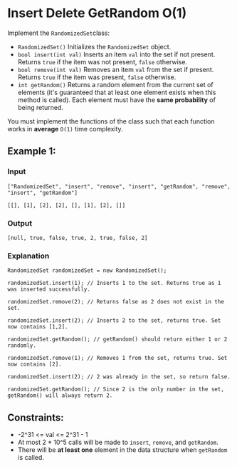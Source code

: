 # Insert Delete GetRandom O(1)
Implement the `RandomizedSet`class:
- `RandomizedSet()` Initializes the `RandomizedSet` object.
- `bool insert(int val)` Inserts an item `val` into the set if not present. Returns `true` if the item was not present, `false` otherwise.
- `bool remove(int val)` Removes an item `val` from the set if present. Returns `true` if the item was present, `false` otherwise.
- `int getRandom()` Returns a random element from the current set of elements (it's guaranteed that at least one element exists when this method is called). Each element must have the **same probability** of being returned.

You must implement the functions of the class such that each function works in **average** `O(1)` time complexity.



## Example 1:

### Input

`["RandomizedSet", "insert", "remove", "insert", "getRandom", "remove", "insert", "getRandom"]`

`[[], [1], [2], [2], [], [1], [2], []]`

### Output

`[null, true, false, true, 2, true, false, 2]`

### Explanation

`RandomizedSet randomizedSet = new RandomizedSet();`

`randomizedSet.insert(1); // Inserts 1 to the set. Returns true as 1 was inserted successfully.`

`randomizedSet.remove(2); // Returns false as 2 does not exist in the set.`

`randomizedSet.insert(2); // Inserts 2 to the set, returns true. Set now contains [1,2].`

`randomizedSet.getRandom(); // getRandom() should return either 1 or 2 randomly.`

`randomizedSet.remove(1); // Removes 1 from the set, returns true. Set now contains [2].`

`randomizedSet.insert(2); // 2 was already in the set, so return false.`

`randomizedSet.getRandom(); // Since 2 is the only number in the set, getRandom() will always return 2.`

 

## Constraints:
- -2^31 <= val <= 2^31 - 1
- At most 2 * 10^5 calls will be made to `insert`, `remove`, and `getRandom`.
- There will be **at least one** element in the data structure when `getRandom` is called.
